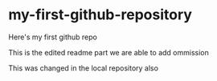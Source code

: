 # my-first-github-repository
Here's my first github repo

This is the edited readme part we are able to add ommission

This was changed in the local repository also
